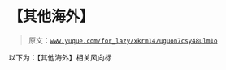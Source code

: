 # 【其他海外】

> 原文：[`www.yuque.com/for_lazy/xkrm14/uguon7csy48ulm1o`](https://www.yuque.com/for_lazy/xkrm14/uguon7csy48ulm1o)

以下为：【其他海外】相关风向标

